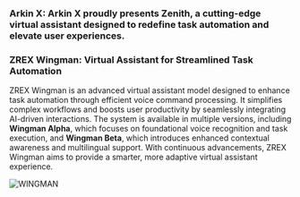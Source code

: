 ### Arkin X: Arkin X proudly presents Zenith, a cutting-edge virtual assistant designed to redefine task automation and elevate user experiences.  

### ZREX Wingman: Virtual Assistant for Streamlined Task Automation  

ZREX Wingman is an advanced virtual assistant model designed to enhance task automation through efficient voice command processing. It simplifies complex workflows and boosts user productivity by seamlessly integrating AI-driven interactions. The system is available in multiple versions, including **Wingman Alpha**, which focuses on foundational voice recognition and task execution, and **Wingman Beta**, which introduces enhanced contextual awareness and multilingual support. With continuous advancements, ZREX Wingman aims to provide a smarter, more adaptive virtual assistant experience.


![WINGMAN](https://github.com/user-attachments/assets/4752e7ac-e04e-420f-8dec-5c1e779fa52c)

